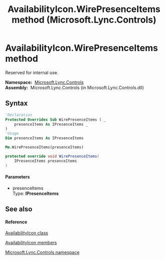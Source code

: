 ﻿---
title: AvailabilityIcon.WirePresenceItems method  (Microsoft.Lync.Controls)
TOCTitle: 'WirePresenceItems method '
ms:assetid: M:Microsoft.Lync.Controls.AvailabilityIcon.WirePresenceItems(Microsoft.Lync.Controls.Internal.Model.IPresenceItems)_DI_3_UC_OCS14MrefLyncWPF
ms:mtpsurl: https://msdn.microsoft.com/en-us/library/microsoft.lync.controls.availabilityicon.wirepresenceitems(v=office.15)
ms:contentKeyID: 48600466
ms.date: 07/28/2014
mtps_version: v=office.15
f1_keywords:
- Microsoft.Lync.Controls.AvailabilityIcon.WirePresenceItems
dev_langs:
- CSharp
- JScript
- VB
- other
---

# AvailabilityIcon.WirePresenceItems method

Reserved for internal use.

**Namespace:**  [Microsoft.Lync.Controls](microsoft-lync-controls-namespace_1.md)  
**Assembly:**  Microsoft.Lync.Controls (in Microsoft.Lync.Controls.dll)

## Syntax

``` vb
'Declaration
Protected Overrides Sub WirePresenceItems ( _
    presenceItems As IPresenceItems _
)
'Usage
Dim presenceItems As IPresenceItems

Me.WirePresenceItems(presenceItems)
```

``` csharp
protected override void WirePresenceItems(
    IPresenceItems presenceItems
)
```

#### Parameters

  - presenceItems  
    Type: **IPresenceItems**  

## See also

#### Reference

[AvailabilityIcon class](availabilityicon-class-microsoft-lync-controls_1.md)

[AvailabilityIcon members](availabilityicon-members-microsoft-lync-controls_1.md)

[Microsoft.Lync.Controls namespace](microsoft-lync-controls-namespace_1.md)

